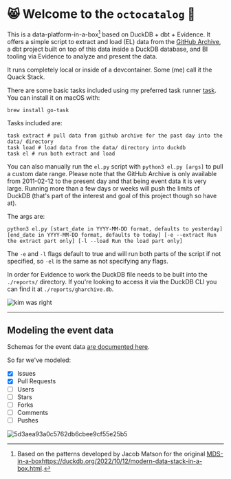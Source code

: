 # 😸 Welcome to the `octocatalog` 💾

This is a data-platform-in-a-box[^1] based on DuckDB + dbt + Evidence. It offers a simple script to extract and load (EL) data from the [GitHub Archive](https://www.gharchive.org/), a dbt project built on top of this data inside a DuckDB database, and BI tooling via Evidence to analyze and present the data.

It runs completely local or inside of a devcontainer. Some (me) call it the Quack Stack.

There are some basic tasks included using my preferred task runner [task](https://taskfile.dev/#/). You can install it on macOS with:

```shell
brew install go-task
```

Tasks included are:

```shell
task extract # pull data from github archive for the past day into the data/ directory
task load # load data from the data/ directory into duckdb
task el # run both extract and load
```

You can also manually run the `el.py` script with `python3 el.py [args]` to pull a custom date range. Please note that the GitHub Archive is only available from 2011-02-12 to the present day and that being event data it is very large. Running more than a few days or weeks will push the limits of DuckDB (that's part of the interest and goal of this project though so have at).

The args are:

```shell
python3 el.py [start_date in YYYY-MM-DD format, defaults to yesterday] [end_date in YYYY-MM-DD format, defaults to today] [-e --extract Run the extract part only] [-l --load Run the load part only]
```

The `-e` and `-l` flags default to true and will run both parts of the script if not specified, so `-el` is the same as not specifying any flags.

In order for Evidence to work the DuckDB file needs to be built into the `./reports/` directory. If you're looking to access it via the DuckDB CLI you can find it at `./reports/gharchive.db`.

![kim was right](https://github.com/gwenwindflower/octocatalog/assets/91998347/adb3fb70-c666-4d54-9e0c-86600692603b)

---

## Modeling the event data

Schemas for the event data [are documented here](https://docs.github.com/en/rest/overview/github-event-types?apiVersion=2022-11-28).

So far we've modeled:
- [x] Issues
- [x] Pull Requests
- [ ] Users
- [ ] Stars
- [ ] Forks
- [ ] Comments
- [ ] Pushes

![5d3aea93a0c5762db6cbee9cf55e25b5](https://github.com/gwenwindflower/octocatalog/assets/91998347/67494c8e-cf08-4d46-8814-b97911797ebf)

[^1]: Based on the patterns developed by Jacob Matson for the original [MDS-in-a-box](https://duckdb.org/2022/10/12/modern-data-stack-in-a-box.html)https://duckdb.org/2022/10/12/modern-data-stack-in-a-box.html.

